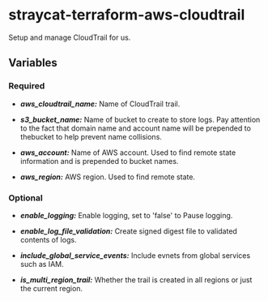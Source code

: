 # straycat-terraform-aws-cloudtrail
Setup and manage CloudTrail for us.

## Variables
### Required
* ___aws_cloudtrail_name:___ Name of CloudTrail trail.

* ___s3_bucket_name:___ Name of bucket to create to store logs.  Pay attention to the fact that domain name and account name will be prepended to thebucket to help prevent name collisions.

* ___aws_account:___ Name of AWS account.  Used to find remote state information and is prepended to bucket names.

* ___aws_region:___ AWS region.  Used to find remote state.

### Optional
* ___enable_logging:___ Enable logging, set to 'false' to Pause logging.

* ___enable_log_file_validation:___ Create signed digest file to validated contents of logs.

* ___include_global_service_events:___ Include evnets from global services such as IAM.

* ___is_multi_region_trail:___ Whether the trail is created in all regions or just the current region.

